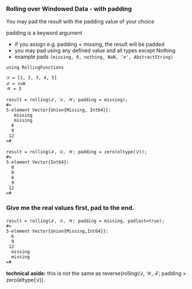 ### Rolling over Windowed Data - with padding

You may pad the result with the padding value of your choice

padding is a keyword argument
- if you assign e.g. padding = missing, the result will be padded
- you may pad using any defined value and all types except Nothing
- example pads `(missing, 0, nothing, NaN, '∅', AbstractString)`

```
using RollingFunctions

𝒟 = [1, 2, 3, 4, 5]
ℱ = sum
𝒲 = 3

result = rolling(ℱ, 𝒟, 𝒲; padding = missing);
#=
5-element Vector{Union{Missing, Int64}}:
   missing
   missing
  6
  9
 12
=#
 
result = rolling(ℱ, 𝒟, 𝒲; padding = zero(eltype(𝒟));
#=
5-element Vector{Int64}:
  0
  0
  6
  9
 12
=#
```

### Give me the real values first, pad to the end.
```
result = rolling(ℱ, 𝒟, 𝒲; padding = missing, padlast=true);
#=
5-element Vector{Union{Missing,Int64}}:
  6
  9
 12
  missing
  missing
=#
```

**technical aside:** this is not the same as reverse(rolling(𝒟, 𝒲, ℱ; padding = zero(eltype(𝒟)).
